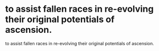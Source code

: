 # to assist fallen races in re-evolving their original potentials of ascension.

to assist fallen races in re-evolving their original potentials of ascension.